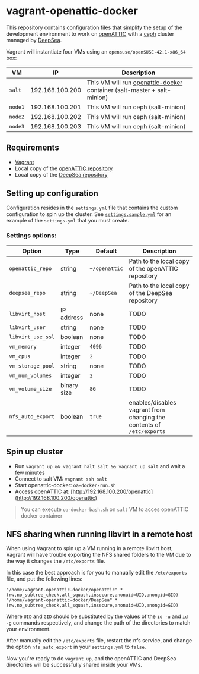 # vagrant-openattic-docker

This repository contains configuration files that simplify the setup of the development environment to work on [openATTIC](http://openattic.org) with a [ceph](https://ceph.com/) cluster managed by [DeepSea](https://github.com/SUSE/DeepSea).

Vagrant will instantiate four VMs using an `opensuse/openSUSE-42.1-x86_64` box:

| VM  |  IP | Description |
|----------| ----------|----------|
| `salt` | 192.168.100.200 | This VM will run [openattic-docker](https://github.com/openattic/openattic-docker) container (salt-master + salt-minion)|
| `node1` | 192.168.100.201 | This VM will run ceph (salt-minion) |
| `node2` | 192.168.100.202 | This VM will run ceph (salt-minion) |
| `node3` | 192.168.100.203 | This VM will run ceph (salt-minion) |

## Requirements

* [Vagrant](https://www.vagrantup.com/)
* Local copy of the [openATTIC repository](https://bitbucket.org/openattic/openattic)
* Local copy of the [DeepSea repository](https://github.com/SUSE/DeepSea)

## Setting up configuration

Configuration resides in the `settings.yml` file that contains the custom configuration to spin up the cluster. See [`settings.sample.yml`](settings.sample.yml) for an example of the `settings.yml` that you must create.

### Settings options:

| Option |  Type    | Default | Description |
|----------| ----------| --------| --------|
| `openattic_repo` | string | `~/openattic` | Path to the local copy of the openATTIC repository |
| `deepsea_repo` | string | `~/DeepSea` | Path to the local copy of the DeepSea repository |
| `libvirt_host` | IP address | none | TODO |
| `libvirt_user` | string | none | TODO |
| `libvirt_use_ssl` | boolean | none | TODO |
| `vm_memory` | integer |  `4096` | TODO |
| `vm_cpus`| integer |  `2` | TODO |
| `vm_storage_pool` | string | none | TODO |
| `vm_num_volumes` | integer |  `2`| TODO |
| `vm_volume_size` |  binary size | `8G`| TODO |
| `nfs_auto_export` | boolean | `true` | enables/disables vagrant from changing the contents of `/etc/exports`

## Spin up cluster

* Run `vagrant up && vagrant halt salt && vagrant up salt` and wait a few minutes
* Connect to salt VM: `vagrant ssh salt`
* Start openattic-docker: `oa-docker-run.sh`
* Access openATTIC at: [http://192.168.100.200/openattic](http://192.168.100.200/openattic)

> You can execute `oa-docker-bash.sh` on `salt` VM to acces openATTIC docker container

## NFS sharing when running libvirt in a remote host

When using Vagrant to spin up a VM running in a remote libvirt host, Vagrant
will have trouble exporting the NFS shared folders to the VM due to the way
it changes the `/etc/exports` file.

In this case the best approach is for you to manually edit the `/etc/exports`
file, and put the following lines:

```
"/home/vagrant-openattic-docker/openattic" *(rw,no_subtree_check,all_squash,insecure,anonuid=UID,anongid=GID)
"/home/vagrant-openattic-docker/DeepSea" *(rw,no_subtree_check,all_squash,insecure,anonuid=UID,anongid=GID)
```

Where `UID` and `GID` should be substituted by the values of the `id -u` and
`id -g` commands respectively, and change the path of the directories to match
your environment.

After manually edit the `/etc/exports` file, restart the nfs service, and
change the option `nfs_auto_export` in your `settings.yml` to `false`.

Now you're ready to do `vagrant up`, and the openATTIC and DeepSea directories
will be successfully shared inside your VMs.


